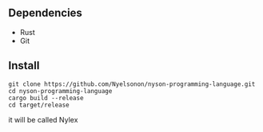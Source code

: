## Dependencies
- Rust
- Git

## Install
```
git clone https://github.com/Nyelsonon/nyson-programming-language.git
cd nyson-programming-language
cargo build --release
cd target/release
```

it will be called Nylex